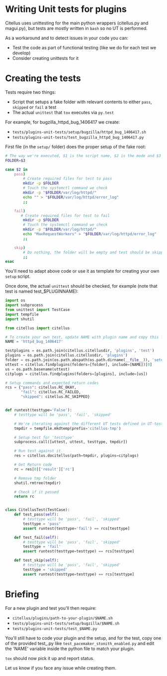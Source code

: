 # Writing Unit tests for plugins
Citellus uses unittesting for the main python wrappers (citellus.py and magui.py), but tests are mostly written in `bash` so no UT is performed.

As a workaround and to detect issues in your code you can:

- Test the code as part of functional testing (like we do for each test we develop)
- Consider creating unittests for it

# Creating the tests
Tests require two things:
- Script that setups a fake folder with relevant contents to either `pass`, `skipped` or `fail` a test
- The actual `unittest` that `tox` executes via `py.test`

For example, for bugzilla_httpd_bug_1406417 we create:

- `tests/plugins-unit-tests/setup/bugzilla/httpd_bug_1406417.sh`
- `tests/plugins-unit-tests/test_bugzilla_httpd_bug_1406417.py`

First file (in the `setup/` folder) does the proper setup of the fake root:

~~~sh
# The way we're executed, $1 is the script name, $2 is the mode and $3 is the folder
FOLDER=$3

case $2 in
    pass)
        # Create required files for test to pass
        mkdir -p $FOLDER
        # Touch the systemctl command we check
        mkdir -p "$FOLDER/var/log/httpd/"
        echo "" > "$FOLDER/var/log/httpd/error_log"
        ;;

    fail)
       # Create required files for test to fail
        mkdir -p $FOLDER
        # Touch the systemctl command we check
        mkdir -p "$FOLDER/var/log/httpd/"
        echo "MaxRequestWorkers" > "$FOLDER/var/log/httpd/error_log"
        ;;

    skip)
        # Do nothing, the folder will be empty and test should be skipped
        ;;
esac
~~~

You'll need to adapt above code or use it as template for creating your own `setup` script.

Once done, the actual `unittest` should be checked, for example (note that test is named test_$PLUGINNAME):

~~~py
import os
import subprocess
from unittest import TestCase
import tempfile
import shutil

from citellus import citellus

# To create your own test, update NAME with plugin name and copy this file to test_$NAME.py
NAME = 'httpd_bug_1406417'

testplugins = os.path.join(citellus.citellusdir, 'plugins', 'test')
plugins = os.path.join(citellus.citellusdir, 'plugins')
folder = os.path.join(os.path.abspath(os.path.dirname(__file__)), 'setup')
uttest = citellus.findplugins(folders=[folder], include=[NAME])[0]
us = os.path.basename(uttest)
citplugs = citellus.findplugins(folders=[plugins], include=[us])

# Setup commands and expected return codes
rcs = {"pass": citellus.RC_OKAY,
       "fail": citellus.RC_FAILED,
       "skipped": citellus.RC_SKIPPED}


def runtest(testtype='False'):
    # testtype will be 'pass', 'fail', 'skipped'

    # We're iterating against the different UT tests defined in UT-tests folder
    tmpdir = tempfile.mkdtemp(prefix='citellus-tmp')

    # Setup test for 'testtype'
    subprocess.call([uttest, uttest, testtype, tmpdir])

    # Run test against it
    res = citellus.docitellus(path=tmpdir, plugins=citplugs)

    # Get Return code
    rc = res[0]['result']['rc']

    # Remove tmp folder
    shutil.rmtree(tmpdir)

    # Check if it passed
    return rc


class CitellusTest(TestCase):
    def test_pass(self):
        # testtype will be 'pass', 'fail', 'skipped'
        testtype = 'pass'
        assert runtest(testtype='fail') == rcs[testtype]

    def test_fail(self):
        # testtype will be 'pass', 'fail', 'skipped'
        testtype = 'fail'
        assert runtest(testtype=testtype) == rcs[testtype]

    def test_skip(self):
        # testtype will be 'pass', 'fail', 'skipped'
        testtype = 'skipped'
        assert runtest(testtype=testtype) == rcs[testtype]
~~~

# Briefing
For a new plugin and test you'll then require:
- `citellus/plugins/path-to-your-plugin/$NAME.sh`
- `tests/plugins-unit-tests/setup/bugzilla/$NAME.sh`    
- `tests/plugins-unit-tests/test_$NAME.py`

You'll still have to code your plugin and the setup, and for the test, copy one of the provided test_.py like `test_pacemaker_stonith_enabled.py`
and edit the 'NAME' variable inside the python file to match your plugin.

`tox` should now pick it up and report status.

Let us know if you face any issue while creating them.
